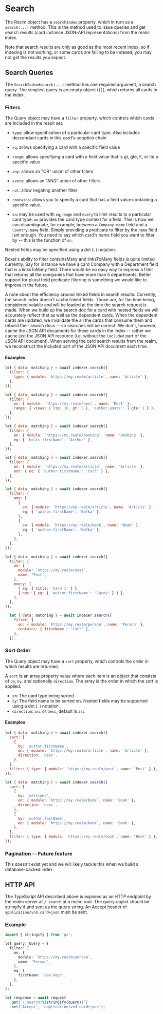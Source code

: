 # Search

The Realm object has a `searchIndex` property, which in turn as a `search(...)` method. This is the method used to issue queries and get search results (card instance JSON-API representations) from the realm index.

Note that search results are only as good as the most recent index, so if indexing is not working, or some cards are failing to be indexed, you may not get the results you expect.

## Search Queries

The `SearchIndex#search(...)` method has one required argument, a search query. The simplest query is an empty object (`{}`), which returns all cards in the index.

### Filters

The Query object may have a `filter` property, which controls which cards are included in the result set.

- `type`: allow specification of a particular card type. Also includes descendant cards in this card's adoption chain.
- `eq`: allows specifying a card with a specific field value
- `range`: allows specifying a card with a field value that is gt, gte, lt, or lte a specific value
- `any`: allows an "OR" union of other filters
- `every`: allows an "AND" union of other filters
- `not`: allow negating another filter
- `contains`: allows you to specify a card that has a field value containing a specific value.

- `on`: may be used with `eq`,`range` and `every` to limit results to a particular card type. `on` provides the card type context for a field. This is how we can disambiguate, for example, between a `Company.name` field and a `Country.name` field. Simply providing a predicate to filter by the `name` field isnt enough. You need to say which card's name field you want to filter by -- this is the function of `on`.

Nested fields may be specified using a dot (`.`) notation.

Boxel's ability to filter containsMany and linksToMany fields is quite limited currently. Say for instance we have a card Company with a Department field that is a linksToMany field. There would be no easy way to express a filter that returns all the companies that have more than 5 departments. Better support for plural field predicate filtering is something we would like to improve in the future.

A note about the efficiency around linked fields in search results: Currently, the search index doesn't cache linked fields. Those are, for the time being, considered volatile and will be loaded at the time the search request is made. When we build up the search doc for a card with nested fields we will accurately reflect that as well as the dependent cards. When the dependent cards are updated, we invalidate the all the cards that consume them and rebuild their search docs -- so searches will be correct. We don't, however, cache the JSON API documents for these cards in the index -- rather we cache just the JSON API resource (i.e. without the `included` part of the JSON API document). When serving the card search results from the realm, we reconstruct the included part of the JSON API document each time.

#### Examples

```js
let { data: matching } = await indexer.search({
  filter: {
    type: { module: `https://my.realm/article`, name: 'Article' },
  },
});
```

```js
let { data: matching } = await indexer.search({
  filter: {
    on: { module: `https://my.realm/post`, name: 'Post' },
    range: { views: { lte: 10, gt: 5 }, 'author.posts': { gte: 1 } },
  },
});
```

```js
let { data: matching } = await indexer.search({
  filter: {
    on: { module: `https://my.realm/booking`, name: 'Booking' },
    eq: { 'hosts.firstName': 'Arthur' },
  },
});
```

```js
let { data: matching } = await indexer.search({
  filter: {
    on: { module: `https://my.realm/article`, name: 'Article' },
    not: { eq: { 'author.firstName': 'Carl' } },
  },
});
```

```js
let { data: matching } = await indexer.search({
  filter: {
    any: [
      {
        on: { module: `https://my.realm/article`, name: 'Article' },
        eq: { 'author.firstName': 'Kafka' },
      },
      {
        on: { module: `https://my.realm/book`, name: 'Book' },
        eq: { 'author.firstName': 'Kafka' },
      },
    ],
  },
});
```

```js
let { data: matching } = await indexer.search({
  filter: {
    on: {
      module: `https://my.realm/post`,
      name: 'Post',
    },
    every: [
      { eq: { title: 'Card 1' } },
      { not: { eq: { 'author.firstName': 'Cardy' } } },
    ],
  },
});
```

```js
  let { data: matching } = await indexer.search({
    filter: {
      on: { module: `https://my.realm/person`, name: 'Person' },
      contains: { firstName : 'Carl' },
    },
  });
```

### Sort Order

The Query object may have a `sort` property, which controls the order in which results are returned.

A `sort` is an array property value where each item is an object that consists of `on`, `by`, and optionally `direction`. The array is the order in which the sort is applied.

- `on`: The card type being sorted
- `by`: The field name to be sorted on. Nested fields may be supported using a dot (`.`) notation.
- `direction`: `asc` or `desc`, default is `asc`

#### Examples

```js
let { data: matching } = await indexer.search({
  sort: [
    {
      by: 'author.firstName',
      on: { module: `https://my.realm/article`, name: 'Article' },
      direction: 'desc',
    },
  ],
  filter: { type: { module: `https://my.realm/post`, name: 'Post' } },
});
```

```js
let { data: matching } = await indexer.search({
  sort: [
    {
      by: 'editions',
      on: { module: `https://my.realm/book`, name: 'Book' },
      direction: 'desc',
    },
    {
      by: 'author.lastName',
      on: { module: `https://my.realm/book`, name: 'Book' },
    },
  ],
  filter: { type: { module: `https://my.realm/book`, name: 'Book' } },
});
```

### Pagination -- Future feature

This doesn't exist yet and we will likely tackle this when we build a database-backed index.

## HTTP API

The TypeScript API described above is exposed as an HTTP endpoint by the realm server at `/_search` at a realm root. The query object should be stringify'd and sent as the query string. An Accept header of `application/vnd.card+json` must be sent.

### Example

```ts
import { stringify } from 'qs';

let query: Query = {
  filter: {
    on: {
      module: `https://my.realm/person`,
      name: 'Person',
    },
    eq: {
      firstName: 'Van Gogh',
    },
  },
};

let response = await request
  .get(`/_search?${stringify(query)}`)
  .set('Accept', 'application/vnd.card+json');
```
